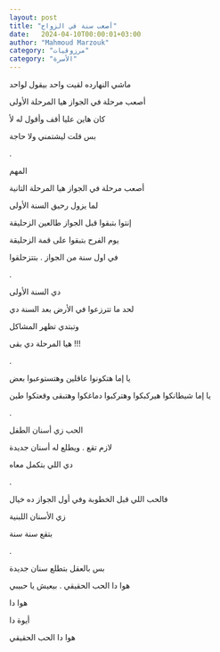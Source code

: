 ```yaml
---
layout: post
title: "أصعب سنة في الزواج"
date:   2024-04-10T00:00:01+03:00
author: "Mahmoud Marzouk"
category: "مرزوقيات"
category: "الأسرة"
---
```



ماشي النهارده لقيت واحد بيقول لواحد

أصعب مرحلة في الجواز هيا المرحلة الأولى

كان هاين عليا أقف وأقول له لأ

بس قلت ليشتمني ولا حاجة

.

المهم

أصعب مرحلة في الجواز هيا المرحلة التانية

لما يزول رحيق السنة الأولى

إنتوا بتبقوا قبل الجواز طالعين الزحليقة

يوم الفرح بتبقوا على قمة الزحليقة

في اول سنة من الجواز . بتتزحلقوا

.

دي السنة الأولى

لحد ما تترزعوا في الأرض بعد السنة دي

وتبتدي تظهر المشاكل

هيا المرحلة دي بقى !!!

.

يا إما هتكونوا عاقلين وهتستوعبوا بعض

يا إما شيطانكوا هيركبكوا وهتركبوا دماغكوا وهتبقى وقعتكوا
طين

.

الحب زي أسنان الطفل

لازم تقع . ويطلع له أسنان جديدة

دي اللي بتكمل معاه

.

فالحب اللي قبل الخطوبة وفي أول الجواز ده خيال

زي الأسنان اللبنية

بتقع سنة سنة

.

بس بالعقل بتطلع سنان جديدة

هوا دا الحب الحقيقي . بيعيش يا حبيبي

هوا دا

أيوة دا

هوا دا الحب الحقيقي
